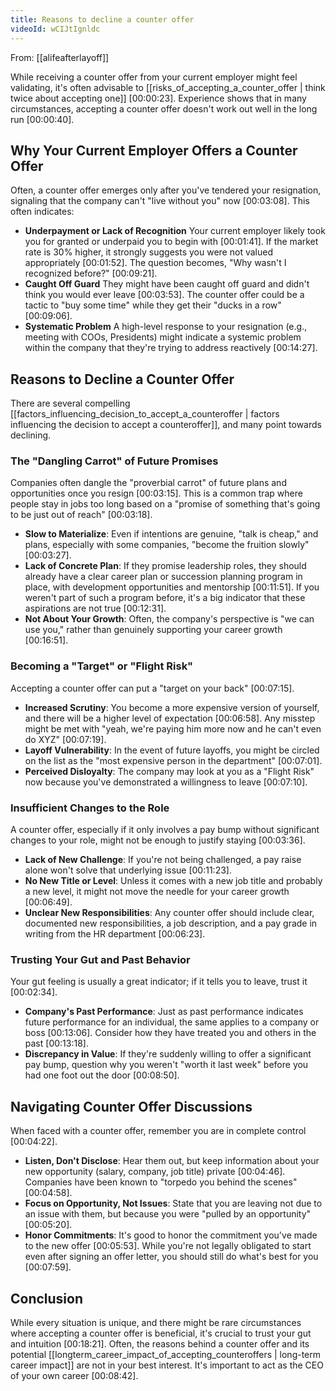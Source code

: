 ```yaml
---
title: Reasons to decline a counter offer
videoId: wCIJtIgnldc
---
```


From: [[alifeafterlayoff]] <br/> 

While receiving a counter offer from your current employer might feel validating, it's often advisable to [[risks_of_accepting_a_counter_offer | think twice about accepting one]] <a class="yt-timestamp" data-t="00:00:23">[00:00:23]</a>. Experience shows that in many circumstances, accepting a counter offer doesn't work out well in the long run <a class="yt-timestamp" data-t="00:00:40">[00:00:40]</a>.

## Why Your Current Employer Offers a Counter Offer

Often, a counter offer emerges only after you've tendered your resignation, signaling that the company can't "live without you" now <a class="yt-timestamp" data-t="00:03:08">[00:03:08]</a>. This often indicates:

*   **Underpayment or Lack of Recognition** Your current employer likely took you for granted or underpaid you to begin with <a class="yt-timestamp" data-t="00:01:41">[00:01:41]</a>. If the market rate is 30% higher, it strongly suggests you were not valued appropriately <a class="yt-timestamp" data-t="00:01:52">[00:01:52]</a>. The question becomes, "Why wasn't I recognized before?" <a class="yt-timestamp" data-t="00:09:21">[00:09:21]</a>.
*   **Caught Off Guard** They might have been caught off guard and didn't think you would ever leave <a class="yt-timestamp" data-t="00:03:53">[00:03:53]</a>. The counter offer could be a tactic to "buy some time" while they get their "ducks in a row" <a class="yt-timestamp" data-t="00:09:06">[00:09:06]</a>.
*   **Systematic Problem** A high-level response to your resignation (e.g., meeting with COOs, Presidents) might indicate a systemic problem within the company that they're trying to address reactively <a class="yt-timestamp" data-t="00:14:27">[00:14:27]</a>.

## Reasons to Decline a Counter Offer

There are several compelling [[factors_influencing_decision_to_accept_a_counteroffer | factors influencing the decision to accept a counteroffer]], and many point towards declining.

### The "Dangling Carrot" of Future Promises
Companies often dangle the "proverbial carrot" of future plans and opportunities once you resign <a class="yt-timestamp" data-t="00:03:15">[00:03:15]</a>. This is a common trap where people stay in jobs too long based on a "promise of something that's going to be just out of reach" <a class="yt-timestamp" data-t="00:03:18">[00:03:18]</a>.

*   **Slow to Materialize**: Even if intentions are genuine, "talk is cheap," and plans, especially with some companies, "become the fruition slowly" <a class="yt-timestamp" data-t="00:03:27">[00:03:27]</a>.
*   **Lack of Concrete Plan**: If they promise leadership roles, they should already have a clear career plan or succession planning program in place, with development opportunities and mentorship <a class="yt-timestamp" data-t="00:11:51">[00:11:51]</a>. If you weren't part of such a program before, it's a big indicator that these aspirations are not true <a class="yt-timestamp" data-t="00:12:31">[00:12:31]</a>.
*   **Not About Your Growth**: Often, the company's perspective is "we can use you," rather than genuinely supporting your career growth <a class="yt-timestamp" data-t="00:16:51">[00:16:51]</a>.

### Becoming a "Target" or "Flight Risk"
Accepting a counter offer can put a "target on your back" <a class="yt-timestamp" data-t="00:07:15">[00:07:15]</a>.

*   **Increased Scrutiny**: You become a more expensive version of yourself, and there will be a higher level of expectation <a class="yt-timestamp" data-t="00:06:58">[00:06:58]</a>. Any misstep might be met with "yeah, we're paying him more now and he can't even do XYZ" <a class="yt-timestamp" data-t="00:07:19">[00:07:19]</a>.
*   **Layoff Vulnerability**: In the event of future layoffs, you might be circled on the list as the "most expensive person in the department" <a class="yt-timestamp" data-t="00:07:01">[00:07:01]</a>.
*   **Perceived Disloyalty**: The company may look at you as a "Flight Risk" now because you've demonstrated a willingness to leave <a class="yt-timestamp" data-t="00:07:10">[00:07:10]</a>.

### Insufficient Changes to the Role
A counter offer, especially if it only involves a pay bump without significant changes to your role, might not be enough to justify staying <a class="yt-timestamp" data-t="00:03:36">[00:03:36]</a>.

*   **Lack of New Challenge**: If you're not being challenged, a pay raise alone won't solve that underlying issue <a class="yt-timestamp" data-t="00:11:23">[00:11:23]</a>.
*   **No New Title or Level**: Unless it comes with a new job title and probably a new level, it might not move the needle for your career growth <a class="yt-timestamp" data-t="00:06:49">[00:06:49]</a>.
*   **Unclear New Responsibilities**: Any counter offer should include clear, documented new responsibilities, a job description, and a pay grade in writing from the HR department <a class="yt-timestamp" data-t="00:06:23">[00:06:23]</a>.

### Trusting Your Gut and Past Behavior
Your gut feeling is usually a great indicator; if it tells you to leave, trust it <a class="yt-timestamp" data-t="00:02:34">[00:02:34]</a>.

*   **Company's Past Performance**: Just as past performance indicates future performance for an individual, the same applies to a company or boss <a class="yt-timestamp" data-t="00:13:06">[00:13:06]</a>. Consider how they have treated you and others in the past <a class="yt-timestamp" data-t="00:13:18">[00:13:18]</a>.
*   **Discrepancy in Value**: If they're suddenly willing to offer a significant pay bump, question why you weren't "worth it last week" before you had one foot out the door <a class="yt-timestamp" data-t="00:08:50">[00:08:50]</a>.

## Navigating Counter Offer Discussions

When faced with a counter offer, remember you are in complete control <a class="yt-timestamp" data-t="00:04:22">[00:04:22]</a>.

*   **Listen, Don't Disclose**: Hear them out, but keep information about your new opportunity (salary, company, job title) private <a class="yt-timestamp" data-t="00:04:46">[00:04:46]</a>. Companies have been known to "torpedo you behind the scenes" <a class="yt-timestamp" data-t="00:04:58">[00:04:58]</a>.
*   **Focus on Opportunity, Not Issues**: State that you are leaving not due to an issue with them, but because you were "pulled by an opportunity" <a class="yt-timestamp" data-t="00:05:20">[00:05:20]</a>.
*   **Honor Commitments**: It's good to honor the commitment you've made to the new offer <a class="yt-timestamp" data-t="00:05:53">[00:05:53]</a>. While you're not legally obligated to start even after signing an offer letter, you should still do what's best for you <a class="yt-timestamp" data-t="00:07:59">[00:07:59]</a>.

## Conclusion
While every situation is unique, and there might be rare circumstances where accepting a counter offer is beneficial, it's crucial to trust your gut and intuition <a class="yt-timestamp" data-t="00:18:21">[00:18:21]</a>. Often, the reasons behind a counter offer and its potential [[longterm_career_impact_of_accepting_counteroffers | long-term career impact]] are not in your best interest. It's important to act as the CEO of your own career <a class="yt-timestamp" data-t="00:08:42">[00:08:42]</a>.